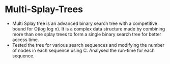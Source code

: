 # Multi-Splay-Trees
- Multi Splay tree is an advanced binary search tree with a competitive bound for O(log log n). It is a complex data
structure made by combining more than one splay trees to form a single binary search tree for better access time.
- Tested the tree for various search sequences and modifying the number of nodes in each sequence using C. Analysed
the run-time for each sequence.
